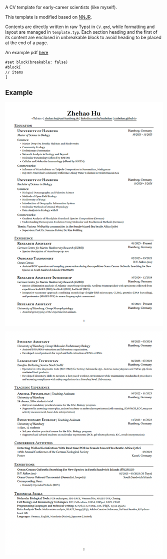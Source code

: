 A CV template for early-career scientists (like myself). 

This template is modified based on [NNJR](https://github.com/tzx/NNJR).

Contents are directly written in raw Typst in `CV.qmd`, while formatting and layout are managed in `template.typ`. Each section heading and the first of its content are enclosed in unbreakable block to avoid heading to be placed at the end of a page.

An example pdf [here](./CV_censored.pdf)

```typst
#set block(breakable: false)
#block[
// items
]
```

## Example

![Example PDF page 1](./example-1.png)

![Example PDF page 2](./example-2.png)